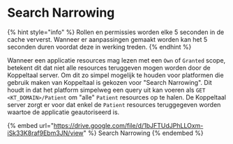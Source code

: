 # Search Narrowing

{% hint style="info" %}
Rollen en permissies worden elke 5 seconden in de cache ververst. Wanneer er  aanpassingen gemaakt worden kan het 5 seconden duren voordat deze in werking treden.
{% endhint %}

Wanneer een applicatie resources mag lezen met een `Own` of `Granted` scope, betekent dit dat niet alle resources teruggeven mogen worden door de Koppeltaal server. Om dit zo simpel mogelijk te houden voor platformen die gebruik maken van Koppeltaal is gekozen voor "Search Narrowing". Dit houdt in dat het platform simpelweg een query uit kan voeren als `GET <KT_DOMAIN>/Patient` om "alle" `Patient` resources op te halen. De Koppeltaal server zorgt er voor dat enkel de `Patient` resources teruggegeven worden waartoe de applicatie geautoriseerd is.&#x20;

{% embed url="https://drive.google.com/file/d/1bJFTUdJPhLLOxm-iSk33K8raf9Ebm3JN/view" %}
Search Narrowing
{% endembed %}

